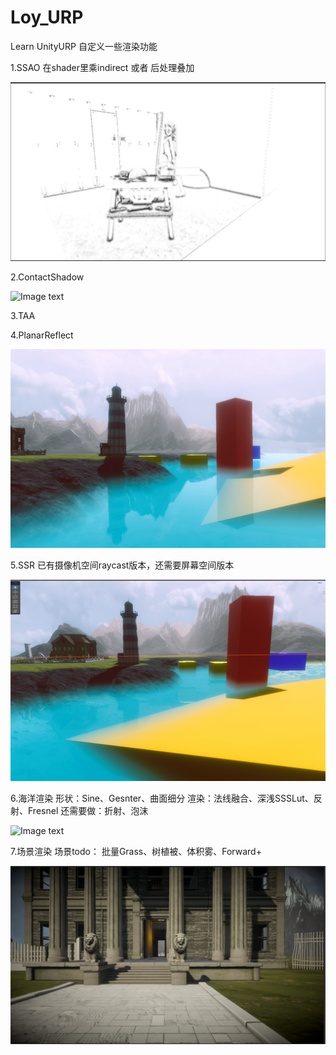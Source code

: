 # Loy_URP
 Learn UnityURP 自定义一些渲染功能

1.SSAO
在shader里乘indirect 或者 后处理叠加

![Image text](https://github.com/AHappyFun/Loy_URP/blob/main/readme/ssao.jpg)

2.ContactShadow

![Image text](https://github.com/AHappyFun/Loy_URP/blob/main/readme/contactshadow.jpg)

3.TAA

4.PlanarReflect

![Image text](https://github.com/AHappyFun/Loy_URP/blob/main/readme/planarreflect.jpg)


5.SSR
已有摄像机空间raycast版本，还需要屏幕空间版本

![Image text](https://github.com/AHappyFun/Loy_URP/blob/main/readme/ssr.jpg)

6.海洋渲染
形状：Sine、Gesnter、曲面细分
渲染：法线融合、深浅SSSLut、反射、Fresnel
还需要做：折射、泡沫

![Image text](https://github.com/AHappyFun/Loy_URP/blob/main/readme/water.gif)

7.场景渲染
场景todo： 批量Grass、树植被、体积雾、Forward+

![Image text](https://github.com/AHappyFun/Loy_URP/blob/main/readme/scene.jpg)
